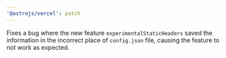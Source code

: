 ```yaml
---
'@astrojs/vercel': patch
---
```


Fixes a bug where the new feature `experimentalStaticHeaders` saved the information in the incorrect place of `config.json` file, causing the feature to not work as expected.
